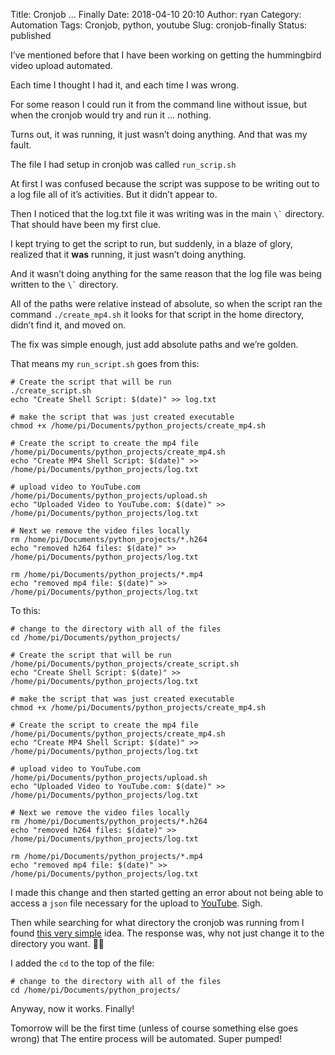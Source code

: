Title: Cronjob ... Finally
Date: 2018-04-10 20:10
Author: ryan
Category: Automation
Tags: Cronjob, python, youtube
Slug: cronjob-finally
Status: published

I’ve mentioned before that I have been working on getting the hummingbird video upload automated.

Each time I thought I had it, and each time I was wrong.

For some reason I could run it from the command line without issue, but when the cronjob would try and run it ... nothing.

Turns out, it was running, it just wasn’t doing anything. And that was my fault.

The file I had setup in cronjob was called `run_scrip.sh`

At first I was confused because the script was suppose to be writing out to a log file all of it’s activities. But it didn’t appear to.

Then I noticed that the log.txt file it was writing was in the main `` \` `` directory. That should have been my first clue.

I kept trying to get the script to run, but suddenly, in a blaze of glory, realized that it **was** running, it just wasn’t doing anything.

And it wasn’t doing anything for the same reason that the log file was being written to the `` \` `` directory.

All of the paths were relative instead of absolute, so when the script ran the command `./create_mp4.sh` it looks for that script in the home directory, didn’t find it, and moved on.

The fix was simple enough, just add absolute paths and we’re golden.

That means my `run_script.sh` goes from this:

    # Create the script that will be run
    ./create_script.sh
    echo "Create Shell Script: $(date)" >> log.txt

    # make the script that was just created executable
    chmod +x /home/pi/Documents/python_projects/create_mp4.sh

    # Create the script to create the mp4 file
    /home/pi/Documents/python_projects/create_mp4.sh
    echo "Create MP4 Shell Script: $(date)" >> /home/pi/Documents/python_projects/log.txt

    # upload video to YouTube.com
    /home/pi/Documents/python_projects/upload.sh
    echo "Uploaded Video to YouTube.com: $(date)" >> /home/pi/Documents/python_projects/log.txt

    # Next we remove the video files locally
    rm /home/pi/Documents/python_projects/*.h264
    echo "removed h264 files: $(date)" >> /home/pi/Documents/python_projects/log.txt

    rm /home/pi/Documents/python_projects/*.mp4
    echo "removed mp4 file: $(date)" >> /home/pi/Documents/python_projects/log.txt

To this:

    # change to the directory with all of the files
    cd /home/pi/Documents/python_projects/

    # Create the script that will be run
    /home/pi/Documents/python_projects/create_script.sh
    echo "Create Shell Script: $(date)" >> /home/pi/Documents/python_projects/log.txt

    # make the script that was just created executable
    chmod +x /home/pi/Documents/python_projects/create_mp4.sh

    # Create the script to create the mp4 file
    /home/pi/Documents/python_projects/create_mp4.sh
    echo "Create MP4 Shell Script: $(date)" >> /home/pi/Documents/python_projects/log.txt

    # upload video to YouTube.com
    /home/pi/Documents/python_projects/upload.sh
    echo "Uploaded Video to YouTube.com: $(date)" >> /home/pi/Documents/python_projects/log.txt

    # Next we remove the video files locally
    rm /home/pi/Documents/python_projects/*.h264
    echo "removed h264 files: $(date)" >> /home/pi/Documents/python_projects/log.txt

    rm /home/pi/Documents/python_projects/*.mp4
    echo "removed mp4 file: $(date)" >> /home/pi/Documents/python_projects/log.txt

I made this change and then started getting an error about not being able to access a `json` file necessary for the upload to [YouTube](https://www.youtube.com). Sigh.

Then while searching for what directory the cronjob was running from I found [this very simple](https://unix.stackexchange.com/questions/38951/what-is-the-working-directory-when-cron-executes-a-job) idea. The response was, why not just change it to the directory you want. 🤦‍♂️  

I added the `cd` to the top of the file:

    # change to the directory with all of the files
    cd /home/pi/Documents/python_projects/

Anyway, now it works. Finally!

Tomorrow will be the first time (unless of course something else goes wrong) that The entire process will be automated. Super pumped!
